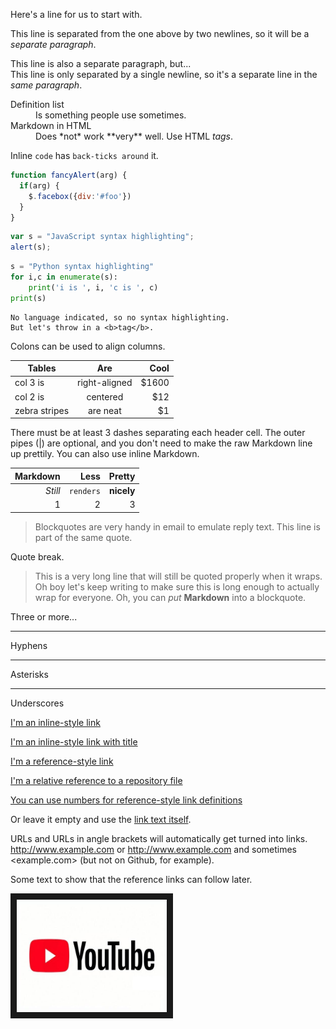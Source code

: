 Here's a line for us to start with.

This line is separated from the one above by two newlines, so it will be a *separate paragraph*.

This line is also a separate paragraph, but...  
This line is only separated by a single newline, so it's a separate line in the *same paragraph*.

<dl>
  <dt>Definition list</dt>
  <dd>Is something people use sometimes.</dd>

  <dt>Markdown in HTML</dt>
  <dd>Does *not* work **very** well. Use HTML <em>tags</em>.</dd>
</dl>


Inline `code` has `back-ticks around` it.

```javascript
function fancyAlert(arg) {
  if(arg) {
    $.facebox({div:'#foo'})
  }
}
```

```javascript
var s = "JavaScript syntax highlighting";
alert(s);
```
 
```python
s = "Python syntax highlighting"
for i,c in enumerate(s):
    print('i is ', i, 'c is ', c)
print(s)
```
 
```
No language indicated, so no syntax highlighting. 
But let's throw in a <b>tag</b>.
```

Colons can be used to align columns.

| Tables        | Are           | Cool  |
| ------------- |:-------------:| -----:|
| col 3 is      | right-aligned | $1600 |
| col 2 is      | centered      |   $12 |
| zebra stripes | are neat      |    $1 |

There must be at least 3 dashes separating each header cell.
The outer pipes (|) are optional, and you don't need to make the 
raw Markdown line up prettily. You can also use inline Markdown.

Markdown | Less      | Pretty
-------: | --------: | --------:
*Still*  | `renders` | **nicely**
1        |      2    |     3

> Blockquotes are very handy in email to emulate reply text.
> This line is part of the same quote.

Quote break.

> This is a very long line that will still be quoted properly when it wraps. Oh boy let's keep writing to make sure this is long enough to actually wrap for everyone. Oh, you can *put* **Markdown** into a blockquote. 

Three or more...

-------

Hyphens

*****

Asterisks

______

Underscores


[I'm an inline-style link](https://www.google.com)

[I'm an inline-style link with title](https://www.google.com "Created by TSG")

[I'm a reference-style link][Arbitrary case-insensitive reference text]

[I'm a relative reference to a repository file](./pics/liuhuchong.jpg)

[You can use numbers for reference-style link definitions][1]

Or leave it empty and use the [link text itself].

URLs and URLs in angle brackets will automatically get turned into links. 
http://www.example.com or <http://www.example.com> and sometimes 
<example.com> (but not on Github, for example).

Some text to show that the reference links can follow later.

[arbitrary case-insensitive reference text]: https://www.mozilla.org
[1]: http://slashdot.org
[link text itself]: http://www.reddit.com


<a href="https://www.youtube.com/watch?v=fTUwdXUFfI8&list=PLVgTuDJNbGa1YTEiAg0zGMKAWM9oq6XnP
" target="_blank"><img src="https://github.com/tusonggao/git_usage/blob/master/pics/youbute_logo.jpg?raw=true" 
alt="IMAGE ALT TEXT HERE" width="240" height="180" border="10" /></a>
